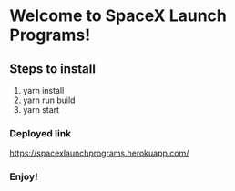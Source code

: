 # Welcome to SpaceX Launch Programs!

## Steps to install 
1. yarn install
2. yarn run build
3. yarn start


### Deployed link 

https://spacexlaunchprograms.herokuapp.com/

### Enjoy!